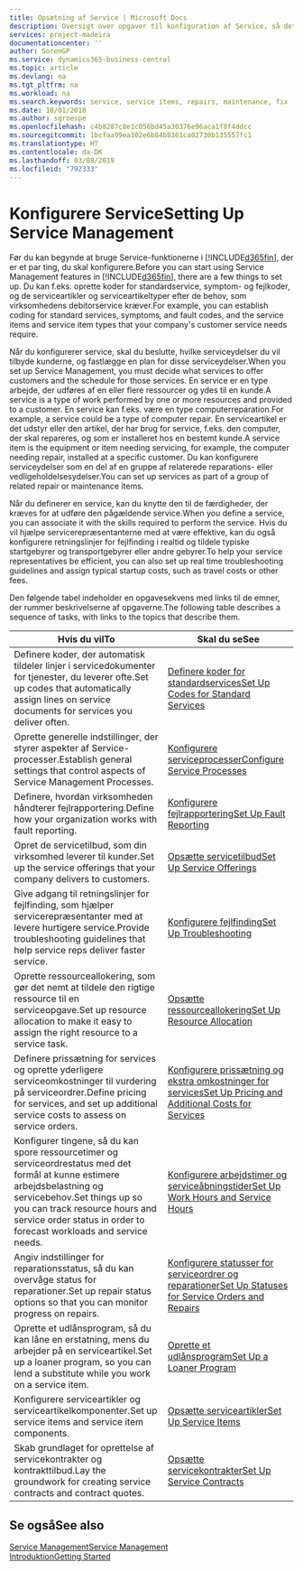 ```yaml
---
title: Opsætning af Service | Microsoft Docs
description: Oversigt over opgaver til konfiguration af Service, så det passer til den måde, organisationen administrerer sine tjenester på.
services: project-madeira
documentationcenter: ''
author: SorenGP
ms.service: dynamics365-business-central
ms.topic: article
ms.devlang: na
ms.tgt_pltfrm: na
ms.workload: na
ms.search.keywords: service, service items, repairs, maintenance, fix
ms.date: 10/01/2018
ms.author: sgroespe
ms.openlocfilehash: c4b8287c8e1c056bd45a30376e96aca1f8f4ddcc
ms.sourcegitcommit: 1bcfaa99ea302e6b84b8361ca02730b135557fc1
ms.translationtype: HT
ms.contentlocale: da-DK
ms.lasthandoff: 03/08/2019
ms.locfileid: "792333"
---
```

# <a name="setting-up-service-management"></a><span data-ttu-id="85843-103">Konfigurere Service</span><span class="sxs-lookup"><span data-stu-id="85843-103">Setting Up Service Management</span></span>
<span data-ttu-id="85843-104">Før du kan begynde at bruge Service-funktionerne i [!INCLUDE[d365fin](includes/d365fin_md.md)], der er et par ting, du skal konfigurere.</span><span class="sxs-lookup"><span data-stu-id="85843-104">Before you can start using Service Management features in [!INCLUDE[d365fin](includes/d365fin_md.md)], there are a few things to set up.</span></span> <span data-ttu-id="85843-105">Du kan f.eks. oprette koder for standardservice, symptom- og fejlkoder, og de serviceartikler og serviceartikeltyper efter de behov, som virksomhedens debitorservice kræver.</span><span class="sxs-lookup"><span data-stu-id="85843-105">For example, you can establish coding for standard services, symptoms, and fault codes, and the service items and service item types that your company's customer service needs require.</span></span>  

<span data-ttu-id="85843-106">Når du konfigurerer service, skal du beslutte, hvilke serviceydelser du vil tilbyde kunderne, og fastlægge en plan for disse serviceydelser.</span><span class="sxs-lookup"><span data-stu-id="85843-106">When you set up Service Management, you must decide what services to offer customers and the schedule for those services.</span></span> <span data-ttu-id="85843-107">En service er en type arbejde, der udføres af en eller flere ressourcer og ydes til en kunde.</span><span class="sxs-lookup"><span data-stu-id="85843-107">A service is a type of work performed by one or more resources and provided to a customer.</span></span> <span data-ttu-id="85843-108">En service kan f.eks. være en type computerreparation.</span><span class="sxs-lookup"><span data-stu-id="85843-108">For example, a service could be a type of computer repair.</span></span> <span data-ttu-id="85843-109">En serviceartikel er det udstyr eller den artikel, der har brug for service, f.eks. den computer, der skal repareres, og som er installeret hos en bestemt kunde.</span><span class="sxs-lookup"><span data-stu-id="85843-109">A service item is the equipment or item needing servicing, for example, the computer needing repair, installed at a specific customer.</span></span> <span data-ttu-id="85843-110">Du kan konfigurere serviceydelser som en del af en gruppe af relaterede reparations- eller vedligeholdelsesydelser.</span><span class="sxs-lookup"><span data-stu-id="85843-110">You can set up services as part of a group of related repair or maintenance items.</span></span>  
  
<span data-ttu-id="85843-111">Når du definerer en service, kan du knytte den til de færdigheder, der kræves for at udføre den pågældende service.</span><span class="sxs-lookup"><span data-stu-id="85843-111">When you define a service, you can associate it with the skills required to perform the service.</span></span> <span data-ttu-id="85843-112">Hvis du vil hjælpe servicerepræsentanterne med at være effektive, kan du også konfigurere retningslinjer for fejlfinding i realtid og tildele typiske startgebyrer og transportgebyrer eller andre gebyrer.</span><span class="sxs-lookup"><span data-stu-id="85843-112">To help your service representatives be efficient, you can also set up real time troubleshooting guidelines and assign typical startup costs, such as travel costs or other fees.</span></span>  

<span data-ttu-id="85843-113">Den følgende tabel indeholder en opgavesekvens med links til de emner, der rummer beskrivelserne af opgaverne.</span><span class="sxs-lookup"><span data-stu-id="85843-113">The following table describes a sequence of tasks, with links to the topics that describe them.</span></span>  
  
| <span data-ttu-id="85843-114">Hvis du vil</span><span class="sxs-lookup"><span data-stu-id="85843-114">To</span></span> | <span data-ttu-id="85843-115">Skal du se</span><span class="sxs-lookup"><span data-stu-id="85843-115">See</span></span> |
| --- | --- |
| <span data-ttu-id="85843-116">Definere koder, der automatisk tildeler linjer i servicedokumenter for tjenester, du leverer ofte.</span><span class="sxs-lookup"><span data-stu-id="85843-116">Set up codes that automatically assign lines on service documents for services you deliver often.</span></span> |[<span data-ttu-id="85843-117">Definere koder for standardservices</span><span class="sxs-lookup"><span data-stu-id="85843-117">Set Up Codes for Standard Services</span></span>](service-how-setup-service-coding.md)|
| <span data-ttu-id="85843-118">Oprette generelle indstillinger, der styrer aspekter af Service-processer.</span><span class="sxs-lookup"><span data-stu-id="85843-118">Establish general settings that control aspects of Service Management Processes.</span></span>|[<span data-ttu-id="85843-119">Konfigurere serviceprocesser</span><span class="sxs-lookup"><span data-stu-id="85843-119">Configure Service Processes</span></span>](service-setup-service-processes.md)|
| <span data-ttu-id="85843-120">Definere, hvordan virksomheden håndterer fejlrapportering.</span><span class="sxs-lookup"><span data-stu-id="85843-120">Define how your organization works with fault reporting.</span></span> |[<span data-ttu-id="85843-121">Konfigurere fejlrapportering</span><span class="sxs-lookup"><span data-stu-id="85843-121">Set Up Fault Reporting</span></span>](service-how-setup-fault-reporting.md) |
| <span data-ttu-id="85843-122">Opret de servicetilbud, som din virksomhed leverer til kunder.</span><span class="sxs-lookup"><span data-stu-id="85843-122">Set up the service offerings that your company delivers to customers.</span></span>|[<span data-ttu-id="85843-123">Opsætte servicetilbud</span><span class="sxs-lookup"><span data-stu-id="85843-123">Set Up Service Offerings</span></span>](service-how-setup-service-offerings.md)|
| <span data-ttu-id="85843-124">Give adgang til retningslinjer for fejlfinding, som hjælper servicerepræsentanter med at levere hurtigere service.</span><span class="sxs-lookup"><span data-stu-id="85843-124">Provide troubleshooting guidelines that help service reps deliver faster service.</span></span> |[<span data-ttu-id="85843-125">Konfigurere fejlfinding</span><span class="sxs-lookup"><span data-stu-id="85843-125">Set Up Troubleshooting</span></span>](service-how-setup-troubleshooting.md) |
| <span data-ttu-id="85843-126">Oprette ressourceallokering, som gør det nemt at tildele den rigtige ressource til en serviceopgave.</span><span class="sxs-lookup"><span data-stu-id="85843-126">Set up resource allocation to make it easy to assign the right resource to a service task.</span></span> |[<span data-ttu-id="85843-127">Opsætte ressourceallokering</span><span class="sxs-lookup"><span data-stu-id="85843-127">Set Up Resource Allocation</span></span>](service-how-setup-resource-allocation.md) |
| <span data-ttu-id="85843-128">Definere prissætning for services og oprette yderligere serviceomkostninger til vurdering på serviceordrer.</span><span class="sxs-lookup"><span data-stu-id="85843-128">Define pricing for services, and set up additional service costs to assess on service orders.</span></span> |[<span data-ttu-id="85843-129">Konfigurere prissætning og ekstra omkostninger for services</span><span class="sxs-lookup"><span data-stu-id="85843-129">Set Up Pricing and Additional Costs for Services</span></span>](service-how-setup-service-costs-pricing.md)|
| <span data-ttu-id="85843-130">Konfigurer tingene, så du kan spore ressourcetimer og serviceordrestatus med det formål at kunne estimere arbejdsbelastning og servicebehov.</span><span class="sxs-lookup"><span data-stu-id="85843-130">Set things up so you can track resource hours and service order status in order to forecast workloads and service needs.</span></span>|[<span data-ttu-id="85843-131">Konfigurere arbejdstimer og serviceåbningstider</span><span class="sxs-lookup"><span data-stu-id="85843-131">Set Up Work Hours and Service Hours</span></span>](service-how-setup-work-service-hours.md)|
| <span data-ttu-id="85843-132">Angiv indstillinger for reparationsstatus, så du kan overvåge status for reparationer.</span><span class="sxs-lookup"><span data-stu-id="85843-132">Set up repair status options so that you can monitor progress on repairs.</span></span> | [<span data-ttu-id="85843-133">Konfigurere statusser for serviceordrer og reparationer</span><span class="sxs-lookup"><span data-stu-id="85843-133">Set Up Statuses for Service Orders and Repairs</span></span>](service-order-repair-status.md)|
| <span data-ttu-id="85843-134">Oprette et udlånsprogram, så du kan låne en erstatning, mens du arbejder på en serviceartikel.</span><span class="sxs-lookup"><span data-stu-id="85843-134">Set up a loaner program, so you can lend a substitute while you work on a service item.</span></span> |[<span data-ttu-id="85843-135">Oprette et udlånsprogram</span><span class="sxs-lookup"><span data-stu-id="85843-135">Set Up a Loaner Program</span></span>](service-how-setup-loaner-program.md) |
| <span data-ttu-id="85843-136">Konfigurere serviceartikler og serviceartikelkomponenter.</span><span class="sxs-lookup"><span data-stu-id="85843-136">Set up service items and service item components.</span></span> |[<span data-ttu-id="85843-137">Opsætte serviceartikler</span><span class="sxs-lookup"><span data-stu-id="85843-137">Set Up Service Items</span></span>](service-how-setup-service-items.md) |
| <span data-ttu-id="85843-138">Skab grundlaget for oprettelse af servicekontrakter og kontrakttilbud.</span><span class="sxs-lookup"><span data-stu-id="85843-138">Lay the groundwork for creating service contracts and contract quotes.</span></span> |[<span data-ttu-id="85843-139">Opsætte servicekontrakter</span><span class="sxs-lookup"><span data-stu-id="85843-139">Set Up Service Contracts</span></span>](service-how-setup-service-contracts.md) |

## <a name="see-also"></a><span data-ttu-id="85843-140">Se også</span><span class="sxs-lookup"><span data-stu-id="85843-140">See also</span></span>
[<span data-ttu-id="85843-141">Service Management</span><span class="sxs-lookup"><span data-stu-id="85843-141">Service Management</span></span>](service-service.md)  
[<span data-ttu-id="85843-142">Introduktion</span><span class="sxs-lookup"><span data-stu-id="85843-142">Getting Started</span></span>](product-get-started.md)  
